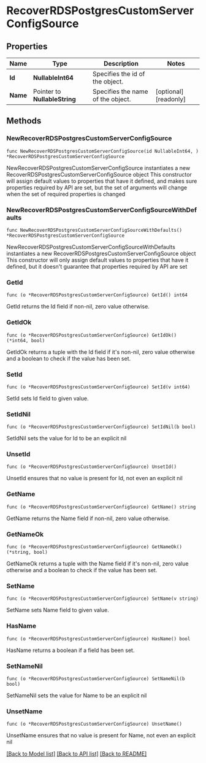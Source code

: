 # RecoverRDSPostgresCustomServerConfigSource

## Properties

Name | Type | Description | Notes
------------ | ------------- | ------------- | -------------
**Id** | **NullableInt64** | Specifies the id of the object. | 
**Name** | Pointer to **NullableString** | Specifies the name of the object. | [optional] [readonly] 

## Methods

### NewRecoverRDSPostgresCustomServerConfigSource

`func NewRecoverRDSPostgresCustomServerConfigSource(id NullableInt64, ) *RecoverRDSPostgresCustomServerConfigSource`

NewRecoverRDSPostgresCustomServerConfigSource instantiates a new RecoverRDSPostgresCustomServerConfigSource object
This constructor will assign default values to properties that have it defined,
and makes sure properties required by API are set, but the set of arguments
will change when the set of required properties is changed

### NewRecoverRDSPostgresCustomServerConfigSourceWithDefaults

`func NewRecoverRDSPostgresCustomServerConfigSourceWithDefaults() *RecoverRDSPostgresCustomServerConfigSource`

NewRecoverRDSPostgresCustomServerConfigSourceWithDefaults instantiates a new RecoverRDSPostgresCustomServerConfigSource object
This constructor will only assign default values to properties that have it defined,
but it doesn't guarantee that properties required by API are set

### GetId

`func (o *RecoverRDSPostgresCustomServerConfigSource) GetId() int64`

GetId returns the Id field if non-nil, zero value otherwise.

### GetIdOk

`func (o *RecoverRDSPostgresCustomServerConfigSource) GetIdOk() (*int64, bool)`

GetIdOk returns a tuple with the Id field if it's non-nil, zero value otherwise
and a boolean to check if the value has been set.

### SetId

`func (o *RecoverRDSPostgresCustomServerConfigSource) SetId(v int64)`

SetId sets Id field to given value.


### SetIdNil

`func (o *RecoverRDSPostgresCustomServerConfigSource) SetIdNil(b bool)`

 SetIdNil sets the value for Id to be an explicit nil

### UnsetId
`func (o *RecoverRDSPostgresCustomServerConfigSource) UnsetId()`

UnsetId ensures that no value is present for Id, not even an explicit nil
### GetName

`func (o *RecoverRDSPostgresCustomServerConfigSource) GetName() string`

GetName returns the Name field if non-nil, zero value otherwise.

### GetNameOk

`func (o *RecoverRDSPostgresCustomServerConfigSource) GetNameOk() (*string, bool)`

GetNameOk returns a tuple with the Name field if it's non-nil, zero value otherwise
and a boolean to check if the value has been set.

### SetName

`func (o *RecoverRDSPostgresCustomServerConfigSource) SetName(v string)`

SetName sets Name field to given value.

### HasName

`func (o *RecoverRDSPostgresCustomServerConfigSource) HasName() bool`

HasName returns a boolean if a field has been set.

### SetNameNil

`func (o *RecoverRDSPostgresCustomServerConfigSource) SetNameNil(b bool)`

 SetNameNil sets the value for Name to be an explicit nil

### UnsetName
`func (o *RecoverRDSPostgresCustomServerConfigSource) UnsetName()`

UnsetName ensures that no value is present for Name, not even an explicit nil

[[Back to Model list]](../README.md#documentation-for-models) [[Back to API list]](../README.md#documentation-for-api-endpoints) [[Back to README]](../README.md)



